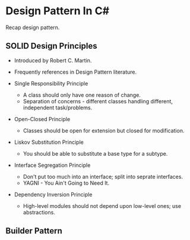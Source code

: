 # Design Pattern In C# #
Recap design pattern.

## SOLID Design Principles ##
* Introduced by Robert C. Martin.
* Frequently references in Design Pattern literature.

* Single Responsibility Principle
    * A class should only have one reason of change.
    * Separation of concerns - different classes handling different, independent task/problems.

* Open-Closed Principle
    * Classes should be open for extension but closed for modification.

* Liskov Substitution Principle
    * You should be able to substitute a base type for a subtype.

* Interface Segregation Principle
    * Don't put too much into an interface; split into seprate interfaces.
    * YAGNI - You Ain't Going to Need It.

* Dependency Inversion Principle
    * High-level modules should not depend upon low-level ones; use abstractions.

## Builder Pattern ##

